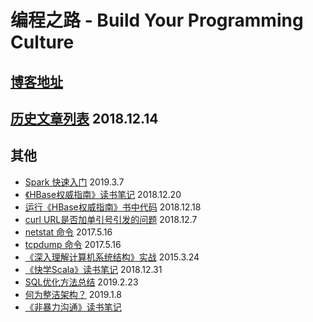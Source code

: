 
# 编程之路 - Build Your Programming Culture



##  [博客地址](https://github.com/vonzhou/hugo-blog)
##  [历史文章列表](https://github.com/vonzhou/Blog/blob/master/Contents/Other/history-blogs.md)  2018.12.14


## 其他

* [Spark 快速入门](https://github.com/vonzhou/learning-spark/tree/master/blogs/hello)  2019.3.7
* [《HBase权威指南》读书笔记](https://github.com/vonzhou/Blog/blob/master/Contents/BigData/hbase-definitive.md) 2018.12.20
* [运行《HBase权威指南》书中代码](https://github.com/vonzhou/hbase-book#%E8%BF%90%E8%A1%8Chbase%E6%9D%83%E5%A8%81%E6%8C%87%E5%8D%97%E4%B9%A6%E4%B8%AD%E4%BB%A3%E7%A0%81) 2018.12.18
* [curl URL是否加单引号引发的问题](https://github.com/vonzhou/Blog/blob/master/Contents/Linux/curl/singlequote/curl-single-quote.md) 2018.12.7
* [netstat 命令](https://github.com/vonzhou/Blog/tree/master/Contents/Linux/netstat)  2017.5.16
* [tcpdump 命令](https://github.com/vonzhou/Blog/tree/master/Contents/Linux/tcpdump)  2017.5.16
* [《深入理解计算机系统结构》实战](https://github.com/vonzhou/CSAPP)   2015.3.24
* [《快学Scala》读书笔记](https://github.com/vonzhou/ScalaImpatient#%E5%BF%AB%E5%AD%A6scala%E8%AF%BB%E4%B9%A6%E7%AC%94%E8%AE%B0)  2018.12.31
* [SQL优化方法总结](https://github.com/vonzhou/Blog/blob/master/Contents/Database/sql-optimization) 2019.2.23
* [何为整洁架构？](https://github.com/vonzhou/Blog/blob/master/Contents/Reading/cleanarch/clean-arch.md) 2019.1.8
* [《非暴力沟通》读书笔记](https://github.com/vonzhou/Blog/blob/master/Contents/Reading/nonviolent-communication.md)











